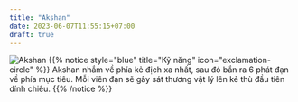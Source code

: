 ```yaml
---
title: "Akshan"
date: 2023-06-07T11:55:15+07:00
draft: true
---
```

![Akshan](https://storage.googleapis.com/www.publish.nocodesites.co.uk/prod/2542/files/3bf3a485ad9371225740cde8ae71b89535fc316cd1c6a66052546c8b2b08c80dda99b87639d08ead74b9c954b928758ed87668137b9f763676b64debb8b39389.png)
{{% notice style="blue" title="Kỹ năng" icon="exclamation-circle" %}}
Akshan nhắm về phía kẻ địch xa nhất, sau đó bắn ra 6 phát đạn về phía mục tiêu. Mỗi viên đạn sẽ gây sát thương vật lý lên kẻ thù đầu tiên dính chiêu.
{{% /notice %}}